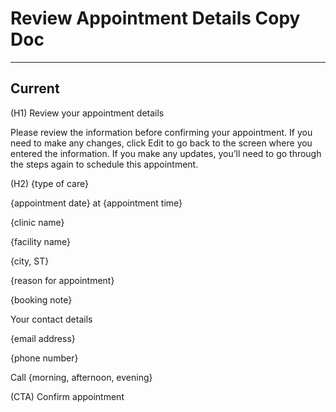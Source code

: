 # Review Appointment Details Copy Doc

---

## Current

(H1) Review your appointment details

Please review the information before confirming your appointment. If you need to make any changes, click Edit to go back to the screen where you entered the information. If you make any updates, you’ll need to go through the steps again to schedule this appointment.

(H2) {type of care}

{appointment date} at {appointment time}

{clinic name}

{facility name}

{city, ST}

{reason for appointment}

{booking note}

Your contact details

{email address}

{phone number}

Call {morning, afternoon, evening}


(CTA) Confirm appointment
